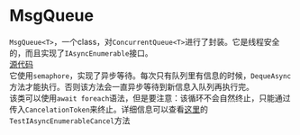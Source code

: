 # MsgQueue

`MsgQueue<T>`，一个class，对`ConcurrentQueue<T>`进行了封装。它是线程安全的，而且实现了`IAsyncEnumerable`接口。  
[源代码](../src/chronos.P2P.client/Client/Model/MsgQueue.cs)  
它使用`semaphore`，实现了异步等待。每次只有队列里有信息的时候，`DequeAsync`方法才能执行。否则该方法会一直异步等待到新信息入队列再执行完。  
该类可以使用`await foreach`语法，但是要注意：该循环不会自然终止，只能通过传入`CancelationToken`来终止。详细信息可以查看[这里](../src/Chronos.P2P.Test/Unit/Client/MsgQueueTest.cs)的`TestIAsyncEnumerableCancel`方法

